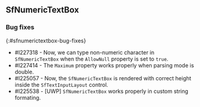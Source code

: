 ## SfNumericTextBox

### Bug fixes
{:#sfnumerictextbox-bug-fixes}

* \#I227318 - Now, we can type non-numeric character in `SfNumericTextBox` when the `AllowNull` property is set to `true`.
* \#I227414 - The `Maximum` property works properly when parsing mode is double.
* \#I225057 - Now, the `SfNumericTextBox` is rendered with correct height inside the `SfTextInputLayout` control.
* \#I225538 - [UWP] `SfNumericTextBox` works properly in custom string formating.